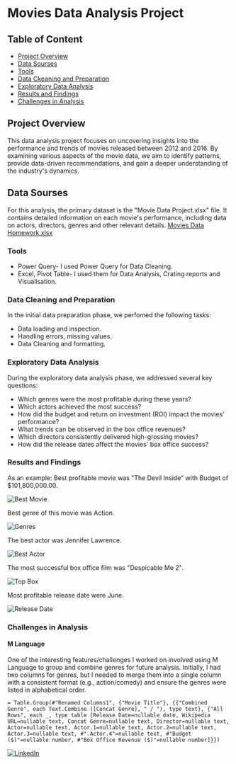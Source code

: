 # Movies Data Analysis Project

## Table of Content
 - [Project Overview](#project-overview)
 - [Data Sourses](#data-sourses)
 - [Tools](#tools)
 - [Data Ckeaning and Preparation](#data-cleaning-and-preparation)
 - [Exploratory Data Analysis](#exploratory-data-analysis)
 - [Results and Findings](#results-and-findings)
 - [Challenges in Analysis](#challenges-in-analysis)

## Project Overview

This data analysis project focuses on uncovering insights into the performance and trends of movies released between 2012 and 2016. By examining various aspects of the movie data, we aim to identify patterns, provide data-driven recommendations, and gain a deeper understanding of the industry's dynamics.

## Data Sourses
For this analysis, the primary dataset is the "Movie Data Project.xlsx" file. It contains detailed information on each movie's performance, including data on actors, directors, genres and other relevant details.
[Movies Data Homework.xlsx](https://github.com/user-attachments/files/16418138/Movies.Data.Homework.xlsx)

### Tools
- Power Query- I used Power Query for Data Cleaning.
- Excel, Pivot Table- I used them for Data Analysis, Crating reports and Visualisation.

### Data Cleaning and Preparation
In the initial data preparation phase, we perfomed the following tasks:
- Data loading and inspection.
- Handling errors, missing values.
- Data Cleaning and formatting.

### Exploratory Data Analysis
During the exploratory data analysis phase, we addressed several key questions:
- Which genres were the most profitable during these years?
- Which actors achieved the most success?
- How did the budget and return on investment (ROI) impact the movies' performance?
- What trends can be observed in the box office revenues?
- Which directors consistently delivered high-grossing movies?
- How did the release dates affect the movies' box office success?

### Results and Findings

As an example:
Best profitable movie was "The Devil Inside" with Budget of $101,800,000.00.

![Best Movie](https://github.com/user-attachments/assets/4743f645-2d5e-4c8c-8c08-6e2ead403f14)

Best genre of this movie was Action.

![Genres](https://github.com/user-attachments/assets/e9c15483-f530-4be2-b527-05a97605f96d)


The best actor was Jennifer Lawrence.

![Best Actor](https://github.com/user-attachments/assets/1c12dd2d-f356-4026-9017-83c12536e7bc)


The most successful box office film was "Despicable Me 2".

![Top Box](https://github.com/user-attachments/assets/a1d94e72-6b12-48d9-b668-789787b5ad33)


Most profitable release date were June.

![Release Date](https://github.com/user-attachments/assets/4a0dccc9-37c6-4e88-9e54-507fd5e1968e)


### Challenges in Analysis
#### M Language
One of the interesting features/challenges I worked on involved using M Language to group and combine genres for future analysis. Initially, I had two columns for genres, but I needed to merge them into a single column with a consistent format (e.g., action/comedy) and ensure the genres were listed in alphabetical order.

```= Table.Group(#"Renamed Columns1", {"Movie Title"}, {{"Combined Genre", each Text.Combine ([Concat Genre], " / "), type text}, {"All Rows", each _, type table [Release Date=nullable date, Wikipedia URL=nullable text, Concat Genre=nullable text, Director=nullable text, Actor=nullable text, Actor.1=nullable text, Actor.2=nullable text, Actor.3=nullable text, #".Actor.4"=nullable text, #"Budget ($)"=nullable number, #"Box Office Revenue ($)"=nullable number]}})```

[![LinkedIn](https://img.shields.io/badge/LinkedIn-Profile-blue?logo=linkedin&style=for-the-badge&logoWidth=20)](https://ca.linkedin.com/in/maria-pronina-42082b241)

